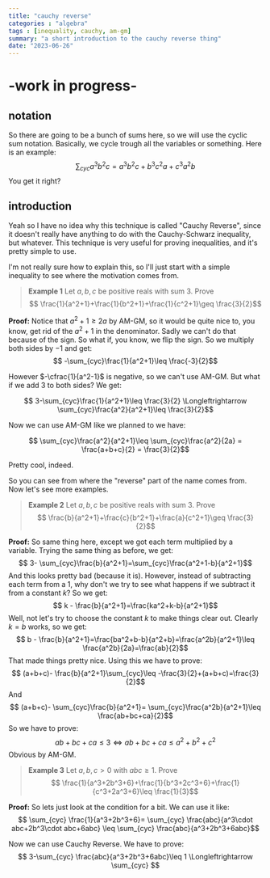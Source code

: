 ```yaml
---
title: "cauchy reverse"
categories : "algebra"
tags : [inequality, cauchy, am-gm]
summary: "a short introduction to the cauchy reverse thing"
date: "2023-06-26"
---
```


# -work in progress-

## notation

So there are going to be a bunch of sums here, so we will use the cyclic sum notation. Basically, we cycle trough all the variables or something. Here is an example:
$$\sum_{cyc} a^3b^2c=a^3b^2c+b^3c^2a+c^3a^2b$$
You get it right?

## introduction
Yeah so I have no idea why this technique is called "Cauchy Reverse", since it doesn't really have anything to do with the Cauchy-Schwarz inequality, but whatever. This technique is very useful for proving inequalities, and it's pretty simple to use. 

I'm not really sure how to explain this, so I'll just start with a simple inequality to see where the motivation comes from.

> **Example 1** Let $a,b,c$ be positive reals with sum 3. Prove 
> $$ \frac{1}{a^2+1}+\frac{1}{b^2+1}+\frac{1}{c^2+1}\geq \frac{3}{2}$$

**Proof:** Notice that $a^2+1\geq 2a$ by AM-GM, so it would be quite nice to, you know, get rid of the $a^2+1$ in the denominator. Sadly we can't do that because of the sign. So what if, you know, we flip the sign. So we multiply both sides by $-1$ and get:
$$ -\sum_{cyc}\frac{1}{a^2+1}\leq \frac{-3}{2}$$

However $-\cfrac{1}{a^2-1}$ is negative, so we can't use AM-GM. But what if we add $3$ to both sides? We get:

$$ 3-\sum_{cyc}\frac{1}{a^2+1}\leq \frac{3}{2} \Longleftrightarrow
\sum_{cyc}\frac{a^2}{a^2+1}\leq \frac{3}{2}$$

Now we can use AM-GM like we planned to we have:

$$ \sum_{cyc}\frac{a^2}{a^2+1}\leq \sum_{cyc}\frac{a^2}{2a} = \frac{a+b+c}{2} = \frac{3}{2}$$

Pretty cool, indeed.

So you can see from where the "reverse" part of the name comes from. Now let's see more examples.

> **Example 2** Let $a,b,c$ be positive reals with sum 3. Prove
> $$ \frac{b}{a^2+1}+\frac{c}{b^2+1}+\frac{a}{c^2+1}\geq \frac{3}{2}$$
> 
**Proof:** So same thing here, except we got each term multiplied by a variable. Trying the same thing as before, we get:
$$ 3- \sum_{cyc}\frac{b}{a^2+1}=\sum_{cyc}\frac{a^2+1-b}{a^2+1}$$
And this looks pretty bad (because it is). However, instead of subtracting each term from a $1$, why don't we try to see what happens if we subtract it from a constant $k$? So we get:
$$ k - \frac{b}{a^2+1}=\frac{ka^2+k-b}{a^2+1}$$
Well, not let's try to choose the constant $k$ to make things clear out. Clearly $k=b$ works, so we get:
$$ b - \frac{b}{a^2+1}=\frac{ba^2+b-b}{a^2+b}=\frac{a^2b}{a^2+1}\leq \frac{a^2b}{2a}=\frac{ab}{2}$$
That made things pretty nice. Using this we have to prove:
$$ (a+b+c)- \frac{b}{a^2+1}\sum_{cyc}\leq -\frac{3}{2}+(a+b+c)=\frac{3}{2}$$
And 
$$ (a+b+c)- \sum_{cyc}\frac{b}{a^2+1}= \sum_{cyc}\frac{a^2b}{a^2+1}\leq \frac{ab+bc+ca}{2}$$
So we have to prove:
$$ ab+bc+ca \leq 3 \Longleftrightarrow ab+bc+ca\leq a^2+b^2+c^2$$
Obvious by AM-GM.

> **Example 3** Let $a,b,c>0$ with $abc\geq 1$. Prove
> $$ \frac{1}{a^3+2b^3+6}+\frac{1}{b^3+2c^3+6}+\frac{1}{c^3+2a^3+6}\leq \frac{1}{3}$$

**Proof:** So lets just look at the condition for a bit. We can use it like:
$$ \sum_{cyc} \frac{1}{a^3+2b^3+6}= \sum_{cyc} \frac{abc}{a^3\cdot abc+2b^3\cdot abc+6abc} \leq \sum_{cyc} \frac{abc}{a^3+2b^3+6abc}$$

Now we can use Cauchy Reverse. We have to prove:
$$ 3-\sum_{cyc} \frac{abc}{a^3+2b^3+6abc}\leq 1 \Longleftrightarrow \sum_{cyc} $$
